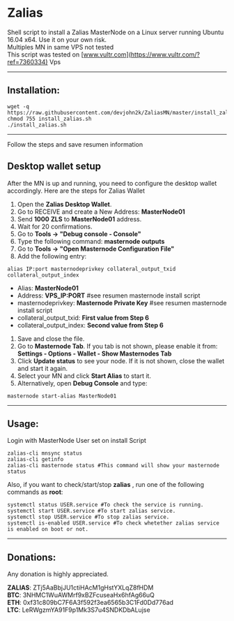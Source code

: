 # Zalias
Shell script to install a Zalias MasterNode on a Linux server running Ubuntu 16.04 x64. Use it on your own risk.<br>
Multiples MN in same VPS not tested<br>
This script was tested on [www.vultr.com](https://www.vultr.com/?ref=7360334) Vps

***
## Installation:
```
wget -q https://raw.githubusercontent.com/devjohn2k/ZaliasMN/master/install_zalias.sh
chmod 755 install_zalias.sh
./install_zalias.sh
```
***

Follow the steps and save resumen information

## Desktop wallet setup

After the MN is up and running, you need to configure the desktop wallet accordingly. Here are the steps for Zalias Wallet
1. Open the **Zalias Desktop Wallet**.
1. Go to RECEIVE and create a New Address: **MasterNode01**
1. Send **1000** **ZLS** to **MasterNode01** address.
1. Wait for 20 confirmations.
1. Go to **Tools -> "Debug console - Console"**
1. Type the following command: **masternode outputs**
1. Go to  **Tools -> "Open Masternode Configuration File"**
1. Add the following entry:
```
alias IP:port masternodeprivkey collateral_output_txid collateral_output_index
```
* Alias: **MasterNode01** 
* Address: **VPS_IP:PORT** #see resumen masternode install script
* masternodeprivkey: **Masternode Private Key** #see resumen masternode install script
* collateral_output_txid: **First value from Step 6**
* collateral_output_index:  **Second value from Step 6**
1. Save and close the file.
1. Go to **Masternode Tab**. If you tab is not shown, please enable it from: **Settings - Options - Wallet - Show Masternodes Tab**
1. Click **Update status** to see your node. If it is not shown, close the wallet and start it again. 
1. Select your MN and click **Start Alias** to start it.
1. Alternatively, open **Debug Console** and type:
```
masternode start-alias MasterNode01
```
***

## Usage:
Login with MasterNode User set on install Script
```
zalias-cli mnsync status
zalias-cli getinfo
zalias-cli masternode status #This command will show your masternode status
```

Also, if you want to check/start/stop **zalias** , run one of the following commands as **root**:

```
systemctl status USER.service #To check the service is running.
systemctl start USER.service #To start zalias service.
systemctl stop USER.service #To stop zalias service.
systemctl is-enabled USER.service #To check whetether zalias service is enabled on boot or not.
```
***

## Donations:  

Any donation is highly appreciated.  

**ZALIAS**: ZTj5AaBbjJU1ctiHAcM1gHstYXLqZ8fHDM<br>
**BTC**: 3NHMC1WuAWMrf9xBZFcuseaHx6hfAg66uQ  <br>
**ETH**: 0xf31c809bC7F6A3f592f3ea6565b3C1Fd0Dd776ad<br>
**LTC**: LeRWgzmYA91F9p1Mk3S7u4SNDKDbALujse<br>
